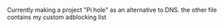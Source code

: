 Currently making a project "Pi hole" as an alternative to DNS. the other file contains my  custom adblocking list
